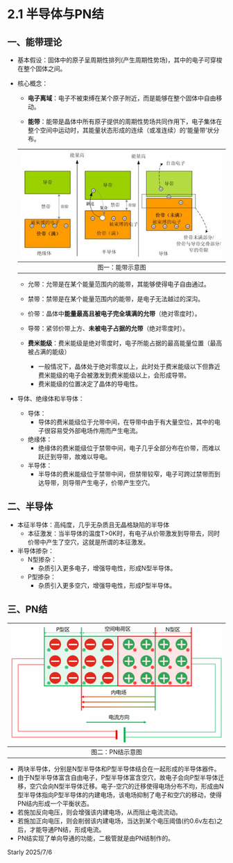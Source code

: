 # 2.1 半导体与PN结

## 一、能带理论

- 基本假设：固体中的原子呈周期性排列(产生周期性势场)，其中的电子可穿梭在整个固体之间。

- 核心概念：
  - **电子离域**：电子不被束缚在某个原子附近，而是能够在整个固体中自由移动。

  - **能带**：能带是晶体中所有原子提供的周期性势场共同作用下，电子集体在整个空间中运动时，其能量状态形成的连续（或准连续）的‘能量带’状分布。

   | ![能带](../static/359b033b5bb5c9ea84d9f542d639b6003af3b36d.jpeg) |
   | :----------------------------------------------------------: |
   |                       图一：能带示意图                       |

    - 允带：允带是在某个能量范围内的能带，其能够使得电子自由通过。
    - 禁带：禁带是在某个能量范围内的能带，是电子无法越过的深沟。
    - 价带：晶体中**能量最高且被电子完全填满的允带**（绝对零度时）。
    - 导带：紧邻价带上方、**未被电子占据的允带**（绝对零度时）。

  - **费米能级**：费米能级是绝对零度时，电子所能占据的最高能量位置（最高被占满的能级）
    - 一般情况下，晶体处于绝对零度以上，此时处于费米能级以下但靠近费米能级的电子会被激发到费米能级以上，会形成导带。
    - 费米能级的位置决定了晶体的导电性。

- 导体、绝缘体和半导体：
  - 导体：
    - 导体的费米能级位于允带中间，在导带中由于有大量空位，其中的电子很容易受外部电场作用而产生电流。
  - 绝缘体：
    - 绝缘体的费米能级位于禁带中间，电子几乎全部分布在价带，而难以跃迁到导带，故难以导电。
  - 半导体：
    - 半导体的费米能级位于禁带中间，但禁带较窄，电子可跨过禁带而到达导带，则导带产生电子，价带产生空穴。

## 二、半导体

- 本征半导体：高纯度，几乎无杂质且无晶格缺陷的半导体
  - 本征激发：当半导体的温度T>0K时，有电子从价带激发到导带去，同时价带中产生了空穴，这就是所谓的本征激发。
- 半导体掺杂：
  - N型掺杂：
    - 杂质引入更多电子，增强导电性，形成N型半导体。
  - P型掺杂：
    - 杂质引入更多空穴，增强导电性，形成P型半导体。

## 三、PN结

| ![PN结示意图](../static/1139651-20170427141628178-336338666.gif) |
| :----------------------------------------------------------: |
|                       图二：PN结示意图                       |

- 两块半导体，分别是N型半导体和P型半导体结合在一起形成的半导体器件。
- 由于N型半导体富含自由电子，P型半导体富含空穴，故电子会向P型半导体迁移，空穴会向N型半导体迁移。电子-空穴的迁移使得电场分布不均，形成由N型半导体指向P型半导体的内建电场，该电场抑制了电子和空穴的移动，使得PN结内形成一个平衡状态。
- 若施加反向电压，则会增强该内建电场，从而阻止电流流动。
- 若施加正向电压，则会削弱该内建电场，当达到某个电压阈值(约0.6v左右)之后，才能导通PN结，形成电流。
- PN结实现了单向导通的功能，二极管就是由PN结制作的。

Starly
2025/7/6

